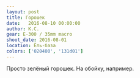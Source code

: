 ```yaml
---
layout: post
title: Горошек
date:   2016-08-10 00:00:00
author: К.С.
gear: E-300 / 35mm macro
shoot_date: 2016-08-01
location: Ёль-база
colors: ['020400', '131d01']
---
```


Просто зелёный горошек. На обойку, например.
